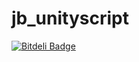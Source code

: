 # jb_unityscript


[![Bitdeli Badge](https://d2weczhvl823v0.cloudfront.net/Light241/jb_unityscript/trend.png)](https://bitdeli.com/free "Bitdeli Badge")

